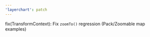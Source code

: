 ```yaml
---
'layerchart': patch
---
```


fix(TransformContext): Fix `zoomTo()` regression (Pack/Zoomable map examples)
